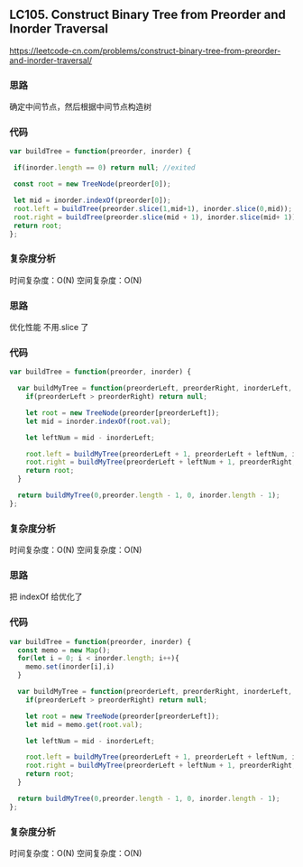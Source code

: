 ## LC105. Construct Binary Tree from Preorder and Inorder Traversal

https://leetcode-cn.com/problems/construct-binary-tree-from-preorder-and-inorder-traversal/

### 思路

确定中间节点，然后根据中间节点构造树

### 代码

```JavaScript
var buildTree = function(preorder, inorder) {

 if(inorder.length == 0) return null; //exited

 const root = new TreeNode(preorder[0]);

 let mid = inorder.indexOf(preorder[0]);
 root.left = buildTree(preorder.slice(1,mid+1), inorder.slice(0,mid));
 root.right = buildTree(preorder.slice(mid + 1), inorder.slice(mid+ 1))
 return root;
};

```

### 复杂度分析

时间复杂度：O(N)
空间复杂度：O(N)

### 思路

优化性能 不用.slice 了

### 代码

```JavaScript
var buildTree = function(preorder, inorder) {

  var buildMyTree = function(preorderLeft, preorderRight, inorderLeft, inorderRight){
    if(preorderLeft > preorderRight) return null;

    let root = new TreeNode(preorder[preorderLeft]);
    let mid = inorder.indexOf(root.val);

    let leftNum = mid - inorderLeft;

    root.left = buildMyTree(preorderLeft + 1, preorderLeft + leftNum, inorderLeft, mid-1);
    root.right = buildMyTree(preorderLeft + leftNum + 1, preorderRight, mid+1, inorderRight)
    return root;
  }

  return buildMyTree(0,preorder.length - 1, 0, inorder.length - 1);
};

```

### 复杂度分析

时间复杂度：O(N)
空间复杂度：O(N)

### 思路

把 indexOf 给优化了

### 代码

```JavaScript
var buildTree = function(preorder, inorder) {
  const memo = new Map();
  for(let i = 0; i < inorder.length; i++){
    memo.set(inorder[i],i)
  }

  var buildMyTree = function(preorderLeft, preorderRight, inorderLeft, inorderRight){
    if(preorderLeft > preorderRight) return null;

    let root = new TreeNode(preorder[preorderLeft]);
    let mid = memo.get(root.val);

    let leftNum = mid - inorderLeft;

    root.left = buildMyTree(preorderLeft + 1, preorderLeft + leftNum, inorderLeft, mid-1);
    root.right = buildMyTree(preorderLeft + leftNum + 1, preorderRight, mid+1, inorderRight)
    return root;
  }

  return buildMyTree(0,preorder.length - 1, 0, inorder.length - 1);
};

```

### 复杂度分析

时间复杂度：O(N)
空间复杂度：O(N)
